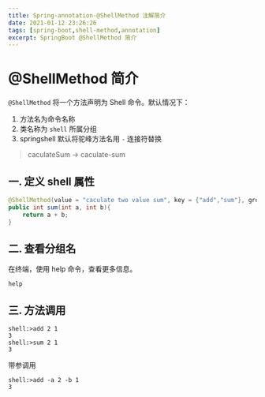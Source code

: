```yaml
---
title: Spring-annotation-@ShellMethod 注解简介
date: 2021-01-12 23:26:26
tags: [spring-boot,shell-method,annotation]
excerpt: SpringBoot @ShellMethod 简介
---
```


# @ShellMethod 简介

`@ShellMethod` 将一个方法声明为 Shell 命令。默认情况下：

1. 方法名为命令名称
2. 类名称为 `shell` 所属分组
3. springshell 默认将驼峰方法名用 `-` 连接符替换
> caculateSum -> caculate-sum



## 一. 定义 shell 属性

```java
@ShellMethod(value = "caculate two value sum", key = {"add","sum"}, group = "group1", prefix = "-")
public int sum(int a, int b){
    return a + b;
}
```

## 二. 查看分组名

在终端，使用  help 命令，查看更多信息。

```shell
help
```

## 三. 方法调用


```shell
shell:>add 2 1
3
shell:>sum 2 1
3
```

带参调用

```shell
shell:>add -a 2 -b 1
3
```

